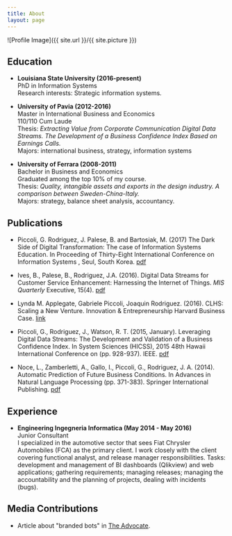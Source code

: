 ```yaml
---
title: About
layout: page
---
```

![Profile Image]({{ site.url }}/{{ site.picture }})

## <i class="fa fa-university" aria-hidden="true"></i> Education

- **Louisiana State University (2016-present)**  
PhD in Information Systems  
Research interests: Strategic information systems.

- **University of Pavia (2012-2016)**  
Master in International Business and Economics  
110/110 Cum Laude  
Thesis: *Extracting Value from Corporate Communication Digital Data Streams. The Development of a Business Confidence Index Based on Earnings Calls.*  
Majors: international business, strategy, information systems  

- **University of Ferrara (2008-2011)**  
Bachelor in Business and Economics  
Graduated among the top 10% of my course.  
Thesis: *Quality, intangible assets and exports in the design industry. A comparison between Sweden-China-Italy.*  
Majors: strategy, balance sheet analysis, accountancy.  

## <i class="fa fa-graduation-cap" aria-hidden="true"></i> Publications

- Piccoli, G. Rodriguez, J. Palese, B. and Bartosiak, M. (2017) The Dark Side of Digital Transformation: The case of Information Systems Education. In Proceeding of Thirty-Eight International Conference on Information Systems , Seul, South Korea. [pdf](https://dds.cct.lsu.edu/ddslab/pdf/piccolietal2017.pdf)

- Ives, B., Palese, B., Rodriguez, J.A. (2016). Digital Data Streams for Customer Service Enhancement: Harnessing the Internet of Things. *MIS Quarterly* Executive, 15(4). [pdf](http://www.misqe.org/ojs2/execsummaries/MISQE_V15I4_Ivesetal_Web.pdf)  

- Lynda M. Applegate, Gabriele Piccoli, Joaquin Rodriguez. (2016). CLHS: Scaling a New Venture. Innovation & Entrepreneurship Harvard Business Case. [link](https://hbr.org/product/clhs-scaling-a-new-venture/817053-PDF-ENG)

- Piccoli, G., Rodriguez, J., Watson, R. T. (2015, January). Leveraging Digital Data Streams: The Development and Validation of a Business Confidence Index. In System Sciences (HICSS), 2015 48th Hawaii International Conference on (pp. 928-937). IEEE. [pdf](https://dds.cct.lsu.edu/ddslab/pdf/leveraging_digital_data_streams.pdf)  

- Noce, L., Zamberletti, A., Gallo, I., Piccoli, G., Rodriguez, J. A. (2014). Automatic Prediction of Future Business Conditions. In Advances in Natural Language Processing (pp. 371-383). Springer International Publishing. [pdf](https://dds.cct.lsu.edu/ddslab/pdf/automatic_prediction_future_business_conditions.pdf)  

## <i class="fa fa-briefcase" aria-hidden="true"></i> Experience  

- **Engineering Ingegneria Informatica (May 2014 - May 2016)**  
Junior Consultant  
I specialized in the automotive sector that sees Fiat Chrysler Automobiles (FCA) as the primary client. I work closely with the client covering functional analyst, and release manager responsibilities. 
Tasks: development and management of BI dashboards (Qlikview) and web applications; gathering requirements; managing releases; managing the accountability and the planning of projects, dealing with incidents (bugs).

## <i class="fa fa-newspaper-o" aria-hidden="true"></i> Media Contributions

- Article about "branded bots" in [The Advocate](http://www.theadvocate.com/baton_rouge/news/business/article_476b4ab8-b98e-11e7-8dd8-330072c0343e.html).